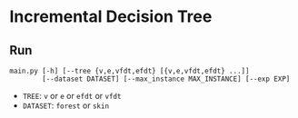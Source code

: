 # Incremental Decision Tree

## Run

```
main.py [-h] [--tree {v,e,vfdt,efdt} [{v,e,vfdt,efdt} ...]]
        [--dataset DATASET] [--max_instance MAX_INSTANCE] [--exp EXP]
```

- `TREE`: `v` or `e` or `efdt` or `vfdt`
- `DATASET`: `forest` or `skin`